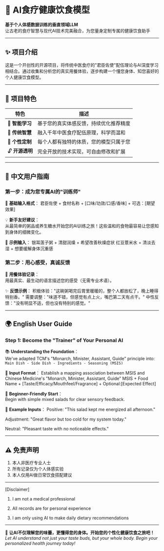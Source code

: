# 🍃 AI食疗健康饮食模型

**基于个人体感数据训练的垂直领域LLM**  
让古老的食疗智慧与现代AI技术完美融合，为您量身定制专属的健康饮食助手

---

## ✨ 项目介绍

这是一个开创性的开源项目，将传统中医食疗的"君臣佐使"配伍理论与AI深度学习相结合。通过收集和分析您的真实用餐体验，逐步构建一个懂您身体、知您喜好的个人健康饮食模型。

---

## 🎯 项目特色

| 特色 | 描述 |
|------|------|
| 🧠 **智能学习** | 基于您的真实体感反馈，持续优化推荐精度 |
| 🏥 **传统智慧** | 融入千年中医食疗配伍原理，科学而温和 |
| 👤 **个性定制** | 每个人都有独特的体质，您的模型只属于您 |
| 🔓 **开源透明** | 完全开放的技术实现，可自由修改和扩展 |

---

## 🚀 中文用户指南

### 第一步：成为您专属AI的"训练师"

📌 **基础输入格式**：
君臣佐使 + 食材名称 + [口味/功效/口感/香味] + 可选：[期望效果]

💡 **新手友好建议**：  
从最简单的粥品或养生糖水开始您的AI训练之旅！这些温和的食物最容易让您感知到身体的细微变化。

🍲 **示例输入**：
银耳莲子粥 + 清甜润燥 + 希望改善秋燥症状
红豆薏米水 + 清淡去湿 + 想要缓解身体沉重感

### 第二步：用心感受，真诚反馈

📝 **用餐体验记录**：  
用最真实、最生动的语言描述您的感受（无需专业术语）。

✨ **反馈示例**：
积极体验："这碗粥喝完后胃里暖暖的，整个人都放松了，晚上睡得特别香。"
需要调整："味道不错，但感觉有点上火，嘴巴第二天有点干。"
中性反馈："没有明显不适，但也没有特别的感觉。"

---

## 🌍 English User Guide

### Step 1: Become the "Trainer" of Your Personal AI

📚 **Understanding the Foundation**：  
We've adapted TCM's "Monarch, Minister, Assistant, Guide" principle into:  
`Main Dish - Side Dish - Ingredients - Seasoning (MSIS)`

🎯 **Input Format**：
Establish a mapping association between MSIS and Chinese Medicine's "Monarch, Minister, Assistant, Guide”
MSIS + Food Name + [Taste/Efficacy/Mouthfeel/Fragrance] + Optional:[Expected Effect]

🥗 **Beginner-Friendly Start**：  
Begin with simple mixed salads for clear sensory feedback.

💫 **Example Inputs**：
Positive: "This salad kept me energized all afternoon."

Adjustment: "Great flavor but too cold for my system today."

Neutral: "Pleasant taste with no noticeable effects."

---

## ⚠️ 免责声明

1. 本人非医疗专业人士
2. 所有记录仅为个人体感实验
3. 本人仅用AI做日常饮食搭配建议

---
[Disclaimer]

1. I am not a medical professional

2. All records are for personal experience

3. I am only using AI to make daily dietary recommendations

---

💝 **让AI不仅理解您的味蕾，更懂得您的身体。开始您的个性化健康饮食之旅吧！**  
*Let AI understand not just your taste buds, but your whole body. Begin your personalized health journey today!*
